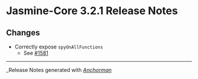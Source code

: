# Jasmine-Core 3.2.1 Release Notes

## Changes

* Correctly expose `spyOnAllFunctions`
  - See [#1581](https://github.com/jasmine/jasmine/issues/1581)


------

_Release Notes generated with _[Anchorman](http://github.com/infews/anchorman)_
